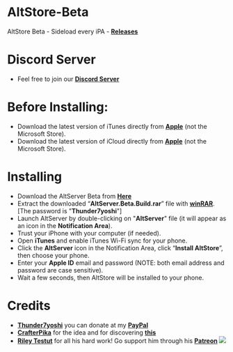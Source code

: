 # AltStore-Beta
AltStore Beta - Sideload every iPA - **[Releases](https://github.com/Thunder7yoshi/AltStore-Beta/releases/)**

# Discord Server
- Feel free to join our **[Discord Server](https://discord.gg/XP4nfJ5)**

# Before Installing:
- Download the latest version of iTunes directly from **[Apple](http://updates-http.cdn-apple.com/2020/windows/061-63189-20200127-45CC5012-412C-11EA-9F9C-0A2AB8D46CF0/iTunes64Setup.exe)** (not the Microsoft Store).
- Download the latest version of iCloud directly from **[Apple](http://updates-http.cdn-apple.com/2020/windows/061-61608-20200122-4464F20E-3D7D-11EA-ADA8-880F4463EB08/iCloudSetup.exe)** (not the Microsoft Store).

# Installing 
- Download the AltServer Beta from **[Here](https://github.com/Thunder7yoshi/AltStore-Beta/releases/download/v1.3b2-1.3b2/AltServer.Beta.Build.rar)**
- Extract the downloaded “**AltServer.Beta.Build.rar**” file with **[winRAR](https://www.rarlab.com/rar/winrar-x64-580.exe)**. [The password is "**Thunder7yoshi**"]
- Launch AltServer by double-clicking on "**AltServer**" file
  (it will appear as an icon in the **Notification Area**).
- Trust your iPhone with your computer (if needed).
- Open **iTunes** and enable iTunes Wi-Fi sync for your phone.
- Click the **AltServer** icon in the Notification Area, click “**Install AltStore**”, then choose your phone.
- Enter your **Apple ID** email and password (NOTE: both email address and password are case sensitive).
- Wait a few seconds, then AltStore will be installed to your phone.

# Credits
- **[Thunder7yoshi](https://twitter.com/Thunder7yoshi)** you can donate at my **[PayPal](https://www.paypal.me/Thunder7yoshi)**
- **[CrafterPika](https://twitter.com/CrafterPika)** for the idea and for discovering **[this](https://github.com/CrafterPika/altstore_ipas)**
- **[Riley Testut](https://twitter.com/rileytestut)** for all his hard work! Go support him through his **[Patreon](https://www.patreon.com/rileytestut)**
![](https://i.imgur.com/ItyPORZ.png)
